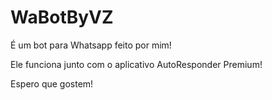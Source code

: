 # WaBotByVZ
É um bot para Whatsapp feito por mim!

Ele funciona junto com o aplicativo AutoResponder Premium!

Espero que gostem!
